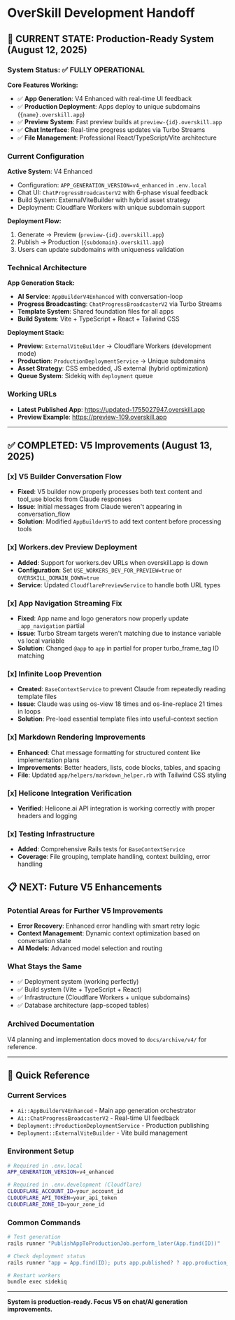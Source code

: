 # OverSkill Development Handoff

## 🎯 CURRENT STATE: Production-Ready System (August 12, 2025)

### System Status: ✅ FULLY OPERATIONAL

**Core Features Working:**
- ✅ **App Generation**: V4 Enhanced with real-time UI feedback
- ✅ **Production Deployment**: Apps deploy to unique subdomains (`{name}.overskill.app`)
- ✅ **Preview System**: Fast preview builds at `preview-{id}.overskill.app`
- ✅ **Chat Interface**: Real-time progress updates via Turbo Streams
- ✅ **File Management**: Professional React/TypeScript/Vite architecture

### Current Configuration

**Active System**: V4 Enhanced
- Configuration: `APP_GENERATION_VERSION=v4_enhanced` in `.env.local`
- Chat UI: `ChatProgressBroadcasterV2` with 6-phase visual feedback
- Build System: ExternalViteBuilder with hybrid asset strategy
- Deployment: Cloudflare Workers with unique subdomain support

**Deployment Flow:**
1. Generate → Preview (`preview-{id}.overskill.app`)
2. Publish → Production (`{subdomain}.overskill.app`)
3. Users can update subdomains with uniqueness validation

### Technical Architecture

**App Generation Stack:**
- **AI Service**: `AppBuilderV4Enhanced` with conversation-loop
- **Progress Broadcasting**: `ChatProgressBroadcasterV2` via Turbo Streams
- **Template System**: Shared foundation files for all apps
- **Build System**: Vite + TypeScript + React + Tailwind CSS

**Deployment Stack:**
- **Preview**: `ExternalViteBuilder` → Cloudflare Workers (development mode)
- **Production**: `ProductionDeploymentService` → Unique subdomains
- **Asset Strategy**: CSS embedded, JS external (hybrid optimization)
- **Queue System**: Sidekiq with `deployment` queue

### Working URLs
- **Latest Published App**: https://updated-1755027947.overskill.app
- **Preview Example**: https://preview-109.overskill.app

---

## ✅ COMPLETED: V5 Improvements (August 13, 2025)

### [x] V5 Builder Conversation Flow
- **Fixed**: V5 builder now properly processes both text content and tool_use blocks from Claude responses
- **Issue**: Initial messages from Claude weren't appearing in conversation_flow
- **Solution**: Modified `AppBuilderV5` to add text content before processing tools

### [x] Workers.dev Preview Deployment  
- **Added**: Support for workers.dev URLs when overskill.app is down
- **Configuration**: Set `USE_WORKERS_DEV_FOR_PREVIEW=true` or `OVERSKILL_DOMAIN_DOWN=true`
- **Service**: Updated `CloudflarePreviewService` to handle both URL types

### [x] App Navigation Streaming Fix
- **Fixed**: App name and logo generators now properly update `_app_navigation` partial
- **Issue**: Turbo Stream targets weren't matching due to instance variable vs local variable
- **Solution**: Changed `@app` to `app` in partial for proper turbo_frame_tag ID matching

### [x] Infinite Loop Prevention
- **Created**: `BaseContextService` to prevent Claude from repeatedly reading template files
- **Issue**: Claude was using os-view 18 times and os-line-replace 21 times in loops
- **Solution**: Pre-load essential template files into useful-context section

### [x] Markdown Rendering Improvements
- **Enhanced**: Chat message formatting for structured content like implementation plans
- **Improvements**: Better headers, lists, code blocks, tables, and spacing
- **File**: Updated `app/helpers/markdown_helper.rb` with Tailwind CSS styling

### [x] Helicone Integration Verification
- **Verified**: Helicone.ai API integration is working correctly with proper headers and logging

### [x] Testing Infrastructure
- **Added**: Comprehensive Rails tests for `BaseContextService`
- **Coverage**: File grouping, template handling, context building, error handling

## 📋 NEXT: Future V5 Enhancements

### Potential Areas for Further V5 Improvements
- **Error Recovery**: Enhanced error handling with smart retry logic
- **Context Management**: Dynamic context optimization based on conversation state
- **AI Models**: Advanced model selection and routing

### What Stays the Same
- ✅ Deployment system (working perfectly)
- ✅ Build system (Vite + TypeScript + React)
- ✅ Infrastructure (Cloudflare Workers + unique subdomains)
- ✅ Database architecture (app-scoped tables)

### Archived Documentation
V4 planning and implementation docs moved to `docs/archive/v4/` for reference.

---

## 🔧 Quick Reference

### Current Services
- `Ai::AppBuilderV4Enhanced` - Main app generation orchestrator
- `Ai::ChatProgressBroadcasterV2` - Real-time UI feedback
- `Deployment::ProductionDeploymentService` - Production publishing
- `Deployment::ExternalViteBuilder` - Vite build management

### Environment Setup
```bash
# Required in .env.local
APP_GENERATION_VERSION=v4_enhanced

# Required in .env.development (Cloudflare)
CLOUDFLARE_ACCOUNT_ID=your_account_id
CLOUDFLARE_API_TOKEN=your_api_token
CLOUDFLARE_ZONE_ID=your_zone_id
```

### Common Commands
```bash
# Test generation
rails runner "PublishAppToProductionJob.perform_later(App.find(ID))"

# Check deployment status
rails runner "app = App.find(ID); puts app.published? ? app.production_url : 'Not published'"

# Restart workers
bundle exec sidekiq
```

---

**System is production-ready. Focus V5 on chat/AI generation improvements.**